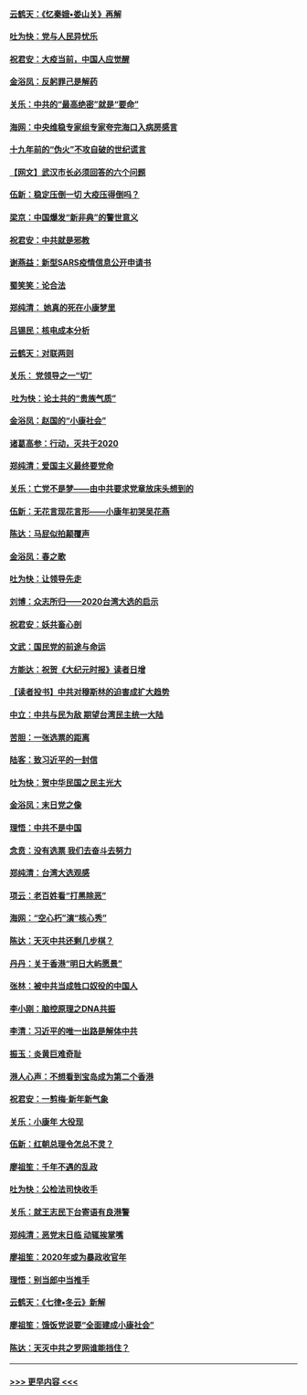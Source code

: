 #### [云鹤天：《忆秦娥▪娄山关》再解](../pages/nsc993/n11824682.md?t=01280844) 
#### [吐为快：党与人民异忧乐](../pages/nsc993/n11824660.md?t=01280844) 
#### [祝君安：大疫当前，中国人应觉醒](../pages/nsc993/n11821946.md?t=01280844) 
#### [金浴凤：反躬罪己是解药](../pages/nsc993/n11820280.md?t=01280844) 
#### [关乐：中共的“最高绝密”就是“要命”](../pages/nsc993/n11816946.md?t=01280844) 
#### [海网：中央维稳专家组专家夸完海口入病房感言](../pages/nsc993/n11815138.md?t=01280844) 
#### [十九年前的“伪火”不攻自破的世纪谎言](../pages/nsc993/n11813238.md?t=01280844) 
#### [【网文】武汉市长必须回答的六个问题](../pages/nsc993/n11813848.md?t=01280844) 
#### [伍新：稳定压倒一切 大疫压得倒吗？](../pages/nsc993/n11812634.md?t=01280844) 
#### [梁京：中国爆发“新非典”的警世意义](../pages/nsc993/n11812554.md?t=01280844) 
#### [祝君安：中共就是邪教](../pages/nsc993/n11812431.md?t=01280844) 
#### [谢燕益：新型SARS疫情信息公开申请书](../pages/nsc993/n11808840.md?t=01280844) 
#### [蜀笑笑：论合法](../pages/nsc993/n11808064.md?t=01280844) 
#### [郑纯清： 她真的死在小康梦里](../pages/nsc993/n11806623.md?t=01280844) 
#### [吕锡民：核电成本分析](../pages/nsc993/n11806284.md?t=01280844) 
#### [云鹤天：对联两则](../pages/nsc993/n11805957.md?t=01280844) 
#### [关乐： 党领导之一“切”](../pages/nsc993/n11804505.md?t=01280844) 
#### [ 吐为快：论土共的“贵族气质”](../pages/nsc993/n11804490.md?t=01280844) 
#### [金浴凤：赵国的“小康社会”](../pages/nsc993/n11804452.md?t=01280844) 
#### [诸葛高参：行动，灭共于2020](../pages/nsc993/n11804120.md?t=01280844) 
#### [郑纯清：爱国主义最终要党命](../pages/nsc993/n11802197.md?t=01280844) 
#### [关乐：亡党不是梦——由中共要求党章放床头想到的](../pages/nsc993/n11802156.md?t=01280844) 
#### [伍新：无花言现花言形——小康年初哭吴花燕](../pages/nsc993/n11800044.md?t=01280844) 
#### [陈达：马屁似拍颠覆声](../pages/nsc993/n11800010.md?t=01280844) 
#### [金浴凤：春之歌](../pages/nsc993/n11797687.md?t=01280844) 
#### [吐为快：让领导先走](../pages/nsc993/n11797512.md?t=01280844) 
#### [刘博：众志所归——2020台湾大选的启示](../pages/nsc993/n11796878.md?t=01280844) 
#### [祝君安：妖共畜心剖](../pages/nsc993/n11794273.md?t=01280844) 
#### [文武：国民党的前途与命运](../pages/nsc993/n11794198.md?t=01280844) 
#### [方能达：祝贺《大纪元时报》读者日增](../pages/nsc993/n11793807.md?t=01280844) 
#### [【读者投书】中共对穆斯林的迫害成扩大趋势](../pages/nsc993/n11791371.md?t=01280844) 
#### [中立：中共与民为敌 期望台湾民主统一大陆](../pages/nsc993/n11790392.md?t=01280844) 
#### [苦胆：一张选票的距离](../pages/nsc993/n11788914.md?t=01280844) 
#### [陆客：致习近平的一封信](../pages/nsc993/n11788867.md?t=01280844) 
#### [吐为快：贺中华民国之民主光大](../pages/nsc993/n11788618.md?t=01280844) 
#### [金浴凤：末日党之像](../pages/nsc993/n11787475.md?t=01280844) 
#### [理悟：中共不是中国](../pages/nsc993/n11787463.md?t=01280844) 
#### [念贲：没有选票  我们去奋斗去努力](../pages/nsc993/n11787398.md?t=01280844) 
#### [郑纯清：台湾大选观感](../pages/nsc993/n11786210.md?t=01280844) 
#### [项云：老百姓看“打黑除恶”](../pages/nsc993/n11785398.md?t=01280844) 
#### [海网：“空心朽”演“核心秀”](../pages/nsc993/n11783874.md?t=01280844) 
#### [陈达：天灭中共还剩几步棋？](../pages/nsc993/n11783719.md?t=01280844) 
#### [丹丹：关于香港“明日大屿愿景”](../pages/nsc993/n11783273.md?t=01280844) 
#### [张林：被中共当成牲口奴役的中国人](../pages/nsc993/n11782397.md?t=01280844) 
#### [李小刚：脑控原理之DNA共振](../pages/nsc993/n11780962.md?t=01280844) 
#### [李清：习近平的唯一出路是解体中共](../pages/nsc993/n11780866.md?t=01280844) 
#### [振玉：炎黄巨难奇耻](../pages/nsc993/n11779632.md?t=01280844) 
#### [港人心声：不想看到宝岛成为第二个香港](../pages/nsc993/n11778817.md?t=01280844) 
#### [祝君安：一剪梅‧新年新气象](../pages/nsc993/n11776340.md?t=01280844) 
#### [关乐：小康年 大役现](../pages/nsc993/n11774213.md?t=01280844) 
#### [伍新：红朝总理令怎总不灵？](../pages/nsc993/n11770813.md?t=01280844) 
#### [廖祖笙：千年不遇的乱政](../pages/nsc993/n11770373.md?t=01280844) 
#### [吐为快：公检法司快收手](../pages/nsc993/n11770359.md?t=01280844) 
#### [关乐：就王志民下台寄语有良港警](../pages/nsc993/n11769903.md?t=01280844) 
#### [郑纯清：恶党末日临 动辄挨掌嘴](../pages/nsc993/n11769356.md?t=01280844) 
#### [廖祖笙：2020年或为暴政收官年](../pages/nsc993/n11768216.md?t=01280844) 
#### [理悟：别当郎中当推手](../pages/nsc993/n11768243.md?t=01280844) 
#### [云鹤天：《七律▪冬云》新解](../pages/nsc993/n11768204.md?t=01280844) 
#### [廖祖笙：饿饭党说要“全面建成小康社会”](../pages/nsc993/n11767482.md?t=01280844) 
#### [陈达：天灭中共之罗网谁能挡住？](../pages/nsc993/n11767465.md?t=01280844) 

----
#### [ >>> 更早内容 <<< ](../indexes/nsc993-earlier.md)
